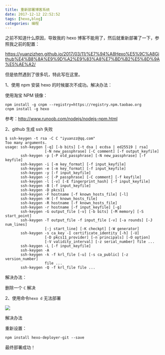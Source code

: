 ```yaml
---
title: 重新部署博客系统
date: 2017-12-12 22:52:52
tags: [hexo,blog]
categories: 编程
---
```


之前不知道什么原因，导致我的 hexo 博客不能用了，然后就重新部署了一下，参照我之前的配置：

<!-- more -->

https://yuanzizhen.github.io/2017/03/11/%E7%94%A8Hexo%E5%9C%A8Github%E4%B8%8A%E9%9D%A2%E9%83%A8%E7%BD%B2%E5%8D%9A%E5%AE%A2/

但是依然遇到了很多坑，特此写在这里。

1、使用 npm 安装 hexo 的时候屡次不成功。解决办法：

使用淘宝 NPM 镜像：

```
npm install -g cnpm --registry=https://registry.npm.taobao.org
cnpm install -g hexo
```

参考：http://www.runoob.com/nodejs/nodejs-npm.html

2、github 生成 ssh 失败

```
$ ssh-keygen -t rsa -C C "iyuanzz@qq.com"
Too many arguments.
usage: ssh-keygen [-q] [-b bits] [-t dsa | ecdsa | ed25519 | rsa]
                  [-N new_passphrase] [-C comment] [-f output_keyfile]
       ssh-keygen -p [-P old_passphrase] [-N new_passphrase] [-f keyfile]
       ssh-keygen -i [-m key_format] [-f input_keyfile]
       ssh-keygen -e [-m key_format] [-f input_keyfile]
       ssh-keygen -y [-f input_keyfile]
       ssh-keygen -c [-P passphrase] [-C comment] [-f keyfile]
       ssh-keygen -l [-v] [-E fingerprint_hash] [-f input_keyfile]
       ssh-keygen -B [-f input_keyfile]
       ssh-keygen -D pkcs11
       ssh-keygen -F hostname [-f known_hosts_file] [-l]
       ssh-keygen -H [-f known_hosts_file]
       ssh-keygen -R hostname [-f known_hosts_file]
       ssh-keygen -r hostname [-f input_keyfile] [-g]
       ssh-keygen -G output_file [-v] [-b bits] [-M memory] [-S start_point]
       ssh-keygen -T output_file -f input_file [-v] [-a rounds] [-J num_lines]
                  [-j start_line] [-K checkpt] [-W generator]
       ssh-keygen -s ca_key -I certificate_identity [-h] [-U]
                  [-D pkcs11_provider] [-n principals] [-O option]
                  [-V validity_interval] [-z serial_number] file ...
       ssh-keygen -L [-f input_keyfile]
       ssh-keygen -A
       ssh-keygen -k -f krl_file [-u] [-s ca_public] [-z version_number]
                  file ...
       ssh-keygen -Q -f krl_file file ...
```

解决办法：

删除一个 `C` 解决

2、使用命令`hexo d` 无法部署

![](http://ww1.sinaimg.cn/large/c552abe7ly1fmedol9rrtj207m02f3yg.jpg)

解决办法

重新设置：

```
npm install hexo-deployer-git --save
```

最终部署成功！